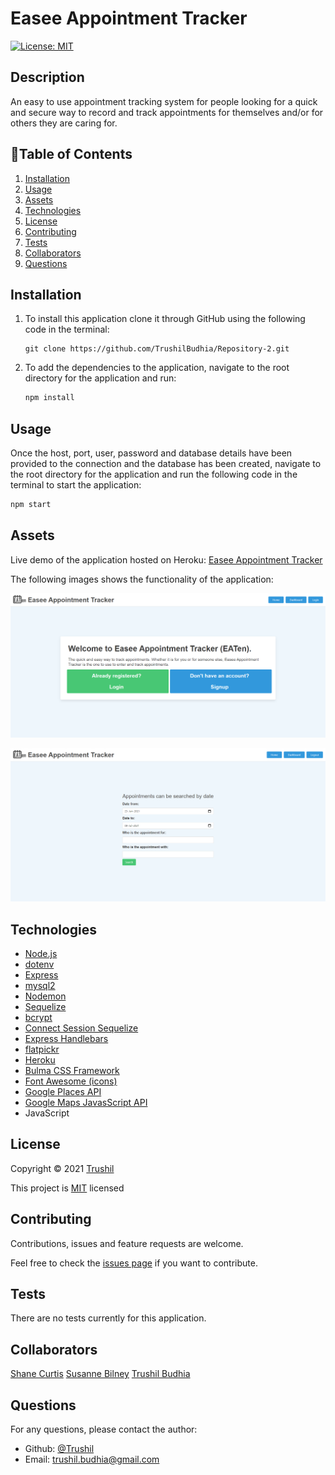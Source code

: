 # Easee Appointment Tracker 

[![License: MIT](https://img.shields.io/badge/License-MIT-brightgreen.svg)](https://opensource.org/licenses/MIT)

## Description

An easy to use appointment tracking system for people looking for a quick and secure way to record and track appointments for themselves and/or for others they are caring for.

## 📖Table of Contents
1. [Installation](#installation)
2. [Usage](#usage)
3. [Assets](#assets)
4. [Technologies](#Technologies)
5. [License](#license)
6. [Contributing](#contributing)
7. [Tests](#tests)
8. [Collaborators](#collaborators)
9. [Questions](#questions)

## Installation
1. To install this application clone it through GitHub using the following code in the terminal: 
    ``` 
    git clone https://github.com/TrushilBudhia/Repository-2.git
    ```
2. To add the dependencies to the application, navigate to the root directory for the application and run:
    ```js
    npm install
    ```
    
## Usage
Once the host, port, user, password and database details have been provided to the connection and the database has been created, navigate to the root directory for the application and run the following code in the terminal to start the application:
```js
npm start
```

## Assets
Live demo of the application hosted on Heroku: [Easee Appointment Tracker](https://afternoon-beyond-55572.herokuapp.com/)

The following images shows the functionality of the application: 

![Easee Appointment Tracker screenshot of the homepage.](./assets/images/Easee-Appointment-Tracker-Preview-img-1.jpg)

![Easee Appointment Tracker screenshot of the search page.](./assets/images/Easee-Appointment-Tracker-Preview-img-2.jpg)

## Technologies
- [Node.js](https://nodejs.org/en/docs/)
- [dotenv](https://www.npmjs.com/package/dotenv)
- [Express](https://expressjs.com/)
- [mysql2](https://www.npmjs.com/package/mysql2)
- [Nodemon](https://www.npmjs.com/package/nodemon)
- [Sequelize](https://sequelize.org/v5/index.html)
- [bcrypt](https://www.npmjs.com/package/bcrypt)
- [Connect Session Sequelize](https://www.npmjs.com/package/connect-session-sequelize)
- [Express Handlebars](https://www.npmjs.com/package/express-handlebars)
- [flatpickr](https://www.npmjs.com/package/flatpickr)
- [Heroku](https://www.heroku.com/)
- [Bulma CSS Framework](https://bulma.io/)
- [Font Awesome (icons)](https://fontawesome.com/)
- [Google Places API](https://developers.google.com/maps/documentation/places/web-service/overview)
- [Google Maps JavasScript API](https://developers.google.com/maps/documentation/javascript/overview)
- JavaScript

## License
Copyright © 2021 [Trushil](https://github.com/TrushilBudhia)

This project is [MIT](./LICENSE) licensed

## Contributing
Contributions, issues and feature requests are welcome.

Feel free to check the [issues page](https://github.com/TrushilBudhia/Repository-2/issues) if you want to contribute.

## Tests
There are no tests currently for this application.

## Collaborators
[Shane Curtis](https://github.com/ShaneCurtis84)
[Susanne Bilney](https://github.com/Susanne85)
[Trushil Budhia](https://github.com/TrushilBudhia)

## Questions
For any questions, please contact the author:

- Github: [@Trushil](https://github.com/TrushilBudhia)
- Email: trushil.budhia@gmail.com

